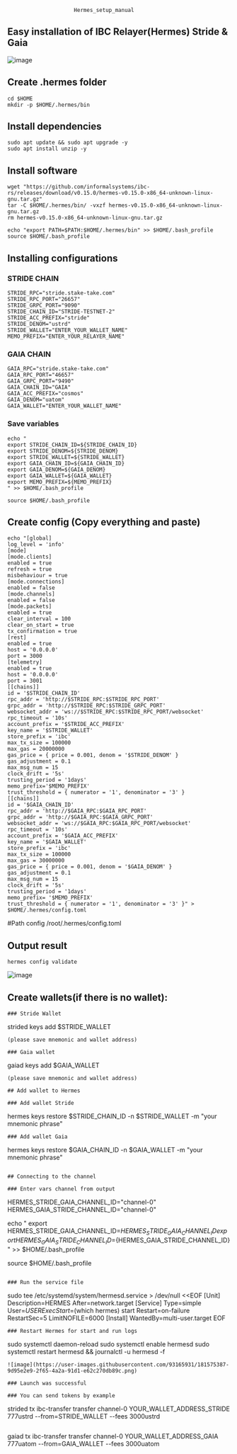                          Hermes_setup_manual
##                                                        Easy installation of IBC Relayer(Hermes) Stride & Gaia
![image](https://user-images.githubusercontent.com/93165931/181603865-ae62aa9b-bddb-4382-8ac6-280728cd6330.png)


## Create .hermes folder
```
cd $HOME
mkdir -p $HOME/.hermes/bin
```

## Install dependencies

```
sudo apt update && sudo apt upgrade -y
sudo apt install unzip -y

```
## Install software
```
wget "https://github.com/informalsystems/ibc-rs/releases/download/v0.15.0/hermes-v0.15.0-x86_64-unknown-linux-gnu.tar.gz"
tar -C $HOME/.hermes/bin/ -vxzf hermes-v0.15.0-x86_64-unknown-linux-gnu.tar.gz
rm hermes-v0.15.0-x86_64-unknown-linux-gnu.tar.gz

echo "export PATH=$PATH:$HOME/.hermes/bin" >> $HOME/.bash_profile
source $HOME/.bash_profile
```

## Installing configurations


### STRIDE CHAIN

```
STRIDE_RPC="stride.stake-take.com"
STRIDE_RPC_PORT="26657"
STRIDE_GRPC_PORT="9090"
STRIDE_CHAIN_ID="STRIDE-TESTNET-2"
STRIDE_ACC_PREFIX="stride"
STRIDE_DENOM="ustrd"
STRIDE_WALLET="ENTER_YOUR_WALLET_NAME"
MEMO_PREFIX="ENTER_YOUR_RELAYER_NAME"
```

### GAIA CHAIN
```
GAIA_RPC="stride.stake-take.com"
GAIA_RPC_PORT="46657"
GAIA_GRPC_PORT="9490"
GAIA_CHAIN_ID="GAIA"
GAIA_ACC_PREFIX="cosmos"
GAIA_DENOM="uatom"
GAIA_WALLET="ENTER_YOUR_WALLET_NAME"
```

### Save variables

```
echo "
export STRIDE_CHAIN_ID=${STRIDE_CHAIN_ID}
export STRIDE_DENOM=${STRIDE_DENOM}
export STRIDE_WALLET=${STRIDE_WALLET}
export GAIA_CHAIN_ID=${GAIA_CHAIN_ID}
export GAIA_DENOM=${GAIA_DENOM}
export GAIA_WALLET=${GAIA_WALLET}
export MEMO_PREFIX=${MEMO_PREFIX}
" >> $HOME/.bash_profile

source $HOME/.bash_profile
```

## Create config  (Copy everything and paste)  

```
echo "[global]
log_level = 'info'
[mode]
[mode.clients]
enabled = true
refresh = true
misbehaviour = true
[mode.connections]
enabled = false
[mode.channels]
enabled = false
[mode.packets]
enabled = true
clear_interval = 100
clear_on_start = true
tx_confirmation = true
[rest]
enabled = true
host = '0.0.0.0'
port = 3000
[telemetry]
enabled = true
host = '0.0.0.0'
port = 3001
[[chains]]
id = '$STRIDE_CHAIN_ID'
rpc_addr = 'http://$STRIDE_RPC:$STRIDE_RPC_PORT'
grpc_addr = 'http://$STRIDE_RPC:$STRIDE_GRPC_PORT'
websocket_addr = 'ws://$STRIDE_RPC:$STRIDE_RPC_PORT/websocket'
rpc_timeout = '10s'
account_prefix = '$STRIDE_ACC_PREFIX'
key_name = '$STRIDE_WALLET'
store_prefix = 'ibc'
max_tx_size = 100000
max_gas = 20000000
gas_price = { price = 0.001, denom = '$STRIDE_DENOM' }
gas_adjustment = 0.1
max_msg_num = 15
clock_drift = '5s'
trusting_period = '1days'
memo_prefix='$MEMO_PREFIX'
trust_threshold = { numerator = '1', denominator = '3' }
[[chains]]
id = '$GAIA_CHAIN_ID'
rpc_addr = 'http://$GAIA_RPC:$GAIA_RPC_PORT'
grpc_addr = 'http://$GAIA_RPC:$GAIA_GRPC_PORT'
websocket_addr = 'ws://$GAIA_RPC:$GAIA_RPC_PORT/websocket'
rpc_timeout = '10s'
account_prefix = '$GAIA_ACC_PREFIX'
key_name = '$GAIA_WALLET'
store_prefix = 'ibc'
max_tx_size = 100000
max_gas = 30000000
gas_price = { price = 0.001, denom = '$GAIA_DENOM' }
gas_adjustment = 0.1
max_msg_num = 15
clock_drift = '5s'
trusting_period = '1days'
memo_prefix= '$MEMO_PREFIX'
trust_threshold = { numerator = '1', denominator = '3' }" > $HOME/.hermes/config.toml

```
#Path config /root/.hermes/config.toml


## Output result

```
hermes config validate
```
![image](https://user-images.githubusercontent.com/93165931/181566948-191a8d67-399d-4cd7-9fe7-a11f049f6066.png)

## Create wallets(if there is no wallet):

```
### Stride Wallet

```
strided keys add $STRIDE_WALLET

```
(please save mnemonic and wallet address)

### Gaia wallet

```
gaiad keys add $GAIA_WALLET

```
(please save mnemonic and wallet address)

## Add wallet to Hermes

### Add wallet Stride

```
hermes keys restore $STRIDE_CHAIN_ID -n $STRIDE_WALLET -m "your mnemonic phrase"
```
### Add wallet Gaia

```
hermes keys restore $GAIA_CHAIN_ID -n $GAIA_WALLET -m "your mnemonic phrase"
```

## Connecting to the channel

### Enter vars channel from output

```
HERMES_STRIDE_GAIA_CHANNEL_ID="channel-0"
HERMES_GAIA_STRIDE_CHANNEL_ID="channel-0"

echo "
export HERMES_STRIDE_GAIA_CHANNEL_ID=${HERMES_STRIDE_GAIA_CHANNEL_ID}
export HERMES_GAIA_STRIDE_CHANNEL_ID=${HERMES_GAIA_STRIDE_CHANNEL_ID}
" >> $HOME/.bash_profile

source $HOME/.bash_profile

```

### Run the service file

```
sudo tee /etc/systemd/system/hermesd.service > /dev/null <<EOF
[Unit]
Description=HERMES
After=network.target
[Service]
Type=simple
User=$USER
ExecStart=$(which hermes) start
Restart=on-failure
RestartSec=5
LimitNOFILE=6000
[Install]
WantedBy=multi-user.target
EOF

```
### Restart Hermes for start and run logs

```
sudo systemctl daemon-reload
sudo systemctl enable hermesd
sudo systemctl restart hermesd && journalctl -u hermesd -f

```
![image](https://user-images.githubusercontent.com/93165931/181575387-9d95e2e9-2f65-4a2a-91d1-e62c270db89c.png)

### Launch was successful

### You can send tokens by example

```
strided tx ibc-transfer transfer channel-0  YOUR_WALLET_ADDRESS_STRIDE 777ustrd --from=STRIDE_WALLET --fees 3000ustrd
```

```
gaiad  tx ibc-transfer transfer channel-0 YOUR_WALLET_ADDRESS_GAIA 777uatom --from=GAIA_WALLET --fees 3000uatom
```
